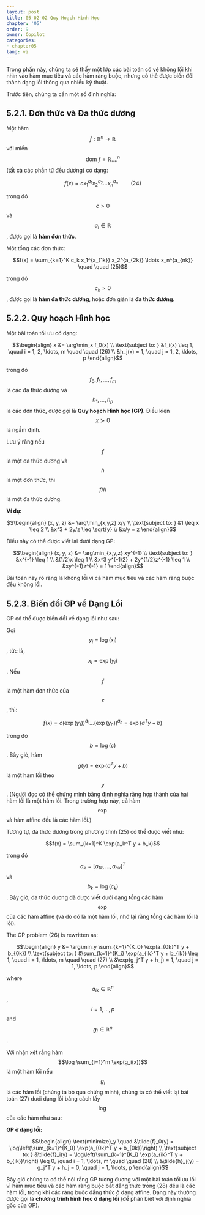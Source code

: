 ```yaml
---
layout: post
title: 05-02-02 Quy Hoạch Hình Học
chapter: '05'
order: 9
owner: Copilot
categories:
- chapter05
lang: vi
---
```


Trong phần này, chúng ta sẽ thấy một lớp các bài toán có vẻ không lồi khi nhìn vào hàm mục tiêu và các hàm ràng buộc, nhưng có thể được biến đổi thành dạng lồi thông qua nhiều kỹ thuật.

Trước tiên, chúng ta cần một số định nghĩa:

## 5.2.1. Đơn thức và Đa thức dương

Một hàm $$f: \mathbb{R}^n \to \mathbb{R}$$ với miền $$\text{dom } f = \mathbb{R}^n_{++}$$ (tất cả các phần tử đều dương) có dạng:

$$f(x) = c x_1^{a_1} x_2^{a_2} \ldots x_n^{a_n} \quad \quad (24)$$

trong đó $$c > 0$$ và $$a_i \in \mathbb{R}$$, được gọi là **hàm đơn thức**.

Một tổng các đơn thức:

$$f(x) = \sum_{k=1}^K c_k x_1^{a_{1k}} x_2^{a_{2k}} \ldots x_n^{a_{nk}} \quad \quad (25)$$

trong đó $$c_k > 0$$, được gọi là **hàm đa thức dương**, hoặc đơn giản là **đa thức dương**.

## 5.2.2. Quy hoạch Hình học

Một bài toán tối ưu có dạng:

$$\begin{align}
x &= \arg\min_x f_0(x) \\
\text{subject to: } &f_i(x) \leq 1, \quad i = 1, 2, \ldots, m \quad \quad (26) \\
&h_j(x) = 1, \quad j = 1, 2, \ldots, p
\end{align}$$

trong đó $$f_0, f_1, \ldots, f_m$$ là các đa thức dương và $$h_1, \ldots, h_p$$ là các đơn thức, được gọi là **Quy hoạch Hình học (GP)**. Điều kiện $$x \succ 0$$ là ngầm định.

Lưu ý rằng nếu $$f$$ là một đa thức dương và $$h$$ là một đơn thức, thì $$f/h$$ là một đa thức dương.

**Ví dụ:**

$$\begin{align}
(x, y, z) &= \arg\min_{x,y,z} x/y \\
\text{subject to: } &1 \leq x \leq 2 \\
&x^3 + 2y/z \leq \sqrt{y} \\
&x/y = z
\end{align}$$

Điều này có thể được viết lại dưới dạng GP:

$$\begin{align}
(x, y, z) &= \arg\min_{x,y,z} xy^{-1} \\
\text{subject to: } &x^{-1} \leq 1 \\
&(1/2)x \leq 1 \\
&x^3 y^{-1/2} + 2y^{1/2}z^{-1} \leq 1 \\
&xy^{-1}z^{-1} = 1
\end{align}$$

Bài toán này rõ ràng là không lồi vì cả hàm mục tiêu và các hàm ràng buộc đều không lồi.

## 5.2.3. Biến đổi GP về Dạng Lồi

GP có thể được biến đổi về dạng lồi như sau:

Gọi $$y_i = \log(x_i)$$, tức là, $$x_i = \exp(y_i)$$. Nếu $$f$$ là một hàm đơn thức của $$x$$, thì:

$$f(x) = c(\exp(y_1))^{a_1} \ldots (\exp(y_n))^{a_n} = \exp(a^T y + b)$$

trong đó $$b = \log(c)$$. Bây giờ, hàm $$g(y) = \exp(a^T y + b)$$ là một hàm lồi theo $$y$$. (Người đọc có thể chứng minh bằng định nghĩa rằng hợp thành của hai hàm lồi là một hàm lồi. Trong trường hợp này, cả hàm $$\exp$$ và hàm affine đều là các hàm lồi.)

Tương tự, đa thức dương trong phương trình (25) có thể được viết như:

$$f(x) = \sum_{k=1}^K \exp(a_k^T y + b_k)$$

trong đó $$a_k = [a_{1k}, \ldots, a_{nk}]^T$$ và $$b_k = \log(c_k)$$. Bây giờ, đa thức dương đã được viết dưới dạng tổng các hàm $$\exp$$ của các hàm affine (và do đó là một hàm lồi, nhớ lại rằng tổng các hàm lồi là lồi).

The GP problem (26) is rewritten as:

$$\begin{align}
y &= \arg\min_y \sum_{k=1}^{K_0} \exp(a_{0k}^T y + b_{0k}) \\
\text{subject to: } &\sum_{k=1}^{K_i} \exp(a_{ik}^T y + b_{ik}) \leq 1, \quad i = 1, \ldots, m \quad \quad (27) \\
&\exp(g_j^T y + h_j) = 1, \quad j = 1, \ldots, p
\end{align}$$

where $$a_{ik} \in \mathbb{R}^n$$, $$i = 1, \ldots, p$$ and $$g_i \in \mathbb{R}^n$$.

Với nhận xét rằng hàm $$\log \sum_{i=1}^m \exp(g_i(x))$$ là một hàm lồi nếu $$g_i$$ là các hàm lồi (chúng ta bỏ qua chứng minh), chúng ta có thể viết lại bài toán (27) dưới dạng lồi bằng cách lấy $$\log$$ của các hàm như sau:

**GP ở dạng lồi:**

$$\begin{align}
\text{minimize}_y \quad &\tilde{f}_0(y) = \log\left(\sum_{k=1}^{K_0} \exp(a_{0k}^T y + b_{0k})\right) \\
\text{subject to: } &\tilde{f}_i(y) = \log\left(\sum_{k=1}^{K_i} \exp(a_{ik}^T y + b_{ik})\right) \leq 0, \quad i = 1, \ldots, m \quad \quad (28) \\
&\tilde{h}_j(y) = g_j^T y + h_j = 0, \quad j = 1, \ldots, p
\end{align}$$

Bây giờ chúng ta có thể nói rằng GP tương đương với một bài toán tối ưu lồi vì hàm mục tiêu và các hàm ràng buộc bất đẳng thức trong (28) đều là các hàm lồi, trong khi các ràng buộc đẳng thức ở dạng affine. Dạng này thường được gọi là **chương trình hình học ở dạng lồi** (để phân biệt với định nghĩa gốc của GP).